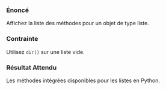 ### Énoncé 

Affichez la liste des méthodes pour un objet de type liste.

### Contrainte 

Utilisez ```dir()``` sur une liste vide.

### Résultat Attendu 

Les méthodes intégrées disponibles pour les listes en Python.


